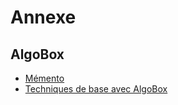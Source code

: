 # Annexe

<!-- 
## RobotMind
- [Guide d'utilisation et téléchargement](https://www.usitility.com/fr/robomind/)
-->

## AlgoBox

- [Mémento](https://www.google.com/url?sa=t&rct=j&q=&esrc=s&source=web&cd=&cad=rja&uact=8&ved=2ahUKEwilx7_G3I31AhXBzIUKHSwOCDAQFnoECA0QAQ&url=https%3A%2F%2Fwww.xm1math.net%2Falgobox%2Fmemo_algobox_prof.pdf&usg=AOvVaw0WvstLbqRi7MWEGxkncaAH)
- [Techniques de base avec AlgoBox](https://www.xm1math.net/algobox/algobook/algobase.pdf)
